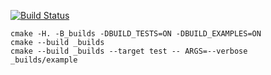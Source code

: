 [![Build Status](https://travis-ci.org/kate-lozovaya/stack_example.svg?branch=master)](https://travis-ci.org/kate-lozovaya/stack_example)

```
cmake -H. -B_builds -DBUILD_TESTS=ON -DBUILD_EXAMPLES=ON
cmake --build _builds
cmake --build _builds --target test -- ARGS=--verbose
_builds/example
```

